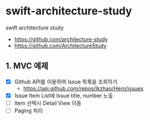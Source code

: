 # swift-architecture-study
swift architecture study

- https://github.com/architecture-study
- https://github.com/ArchitectureStudy

## 1. MVC 예제

- [x] Github API를 이용하여 Issue 목록을 조회하기
  - https://api.github.com/repos/lkzhao/Hero/issues
- [x] Issue Item List에 Issue title, number 노출
- [ ] Item 선택시 Detail View 이동
- [ ] Paging 처리
